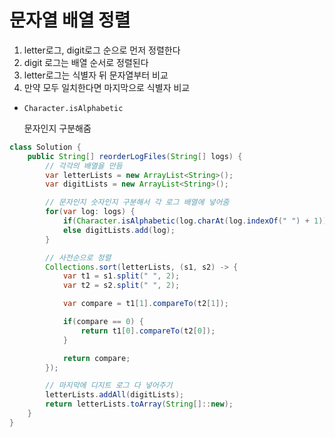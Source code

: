 # 문자열 배열 정렬
1. letter로그, digit로그 순으로 먼저 정렬한다
2. digit 로그는 배열 순서로 정렬된다
3. letter로그는 식별자 뒤 문자열부터 비교
4. 만약 모두 일치한다면 마지막으로 식별자 비교

- `Character.isAlphabetic`

    문자인지 구분해줌

```java
class Solution {
    public String[] reorderLogFiles(String[] logs) {
        // 각각의 배열을 만듬
        var letterLists = new ArrayList<String>();
        var digitLists = new ArrayList<String>();

        // 문자인지 숫자인지 구분해서 각 로그 배열에 넣어줌
        for(var log: logs) {
            if(Character.isAlphabetic(log.charAt(log.indexOf(" ") + 1))) letterLists.add(log);
            else digitLists.add(log);
        }

        // 사전순으로 정렬
        Collections.sort(letterLists, (s1, s2) -> {
            var t1 = s1.split(" ", 2);
            var t2 = s2.split(" ", 2);

            var compare = t1[1].compareTo(t2[1]);

            if(compare == 0) {
                return t1[0].compareTo(t2[0]);
            }

            return compare;
        });

        // 마지막에 디지트 로그 다 넣어주기
        letterLists.addAll(digitLists);
        return letterLists.toArray(String[]::new);
    }
}

```
    